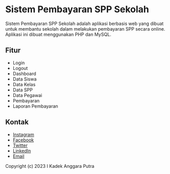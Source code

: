 # Sistem Pembayaran SPP Sekolah

Sistem Pembayaran SPP Sekolah adalah aplikasi berbasis web yang dibuat untuk membantu sekolah dalam melakukan pembayaran SPP secara online. Aplikasi ini dibuat menggunakan PHP dan MySQL.

## Fitur

- Login
- Logout
- Dashboard
- Data Siswa
- Data Kelas
- Data SPP
- Data Pegawai
- Pembayaran
- Laporan Pembayaran

## Kontak

- [Instagram](https://instagram.com/)
- [Facebook](https://facebook.com/)
- [Twitter](https://twitter.com/)
- [LinkedIn](https://linkedin.com/in/)
- [Email]()

Copyright (c) 2023 I Kadek Anggara Putra
